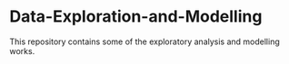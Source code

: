 # Data-Exploration-and-Modelling
This repository contains some of the exploratory analysis and modelling works.
